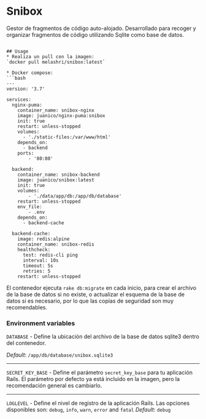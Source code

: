 # Snibox
Gestor de fragmentos de código auto-alojado. Desarrollado para recoger y organizar fragmentos de código utilizando Sqlite como base de datos.

```

## Usage
* Realiza un pull con la imagen: 
`docker pull melashri/snibox:latest`

* Docker compose:
```bash
---
version: '3.7'

services:
  nginx-puma:
    container_name: snibox-nginx
    image: juanico/nginx-puma:snibox
    init: true
    restart: unless-stopped
    volumes:
      - './static-files:/var/www/html'
    depends_on:
      - backend
    ports:
        - '80:80'

  backend:
    container_name: snibox-backend
    image: juanico/snibox:latest
    init: true
    volumes:
        - './data/app/db:/app/db/database'
    restart: unless-stopped
    env_file:
        - .env
    depends_on:
      - backend-cache

  backend-cache:
    image: redis:alpine
    container_name: snibox-redis
    healthcheck:
      test: redis-cli ping
      interval: 10s
      timeout: 5s
      retries: 5
    restart: unless-stopped
```
El contenedor ejecuta `rake db:migrate` en cada inicio, para crear el archivo de la base de datos si no existe, o actualizar el esquema de la base de datos si es necesario, por lo que las copias de seguridad son muy recomendables.

### Environment variables
`DATABASE` - Define la ubicación del archivo de la base de datos sqlite3 dentro del contenedor.

_Default_: `/app/db/database/snibox.sqlite3`

---

`SECRET_KEY_BASE` - Define el parámetro `secret_key_base` para tu aplicación Rails. El parámetro por defecto ya está incluido en la imagen, pero la recomendación general es cambiarlo.

---

`LOGLEVEL` - Define el nivel de registro de la aplicación Rails. Las opciones disponibles son: `debug`, `info`, `warn`, `error` and `fatal`
_Default_: `debug`
